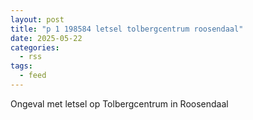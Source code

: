 ```yaml
---
layout: post
title: "p 1 198584 letsel tolbergcentrum roosendaal"
date: 2025-05-22
categories: 
  - rss
tags: 
  - feed
---
```


Ongeval met letsel op Tolbergcentrum in Roosendaal
